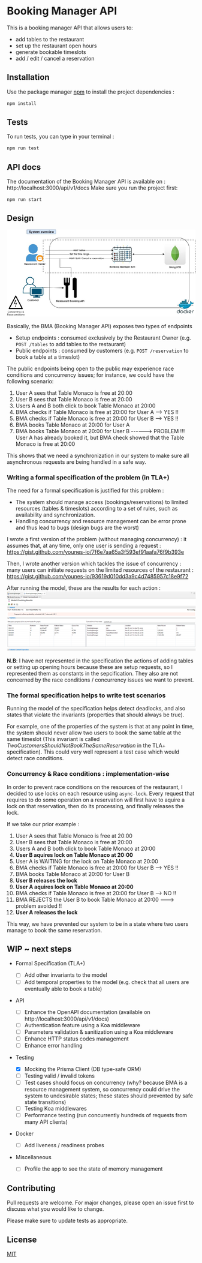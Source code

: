 # Booking Manager API

This is a booking manager API that allows users to:

- add tables to the restaurant
- set up the restaurant open hours
- generate bookable timeslots
- add / edit / cancel a reservation

## Installation

Use the package manager [npm](https://docs.npmjs.com/downloading-and-installing-node-js-and-npm) to install the project dependencies :

```bash
npm install
```

## Tests

To run tests, you can type in your terminal :

```bash
npm run test
```

## API docs

The documentation of the Booking Manager API is available on : http://localhost:3000/api/v1/docs
Make sure you run the project first:

```bash
npm run start
```

## Design

![Booking Manager API design](https://raw.githubusercontent.com/younes-io/pix/main/Superb_Exercice.jpg)

Basically, the BMA (Booking Manager API) exposes two types of endpoints

- Setup endpoints : consumed exclusively by the Restaurant Owner (e.g. `POST /tables` to add tables to the restaurant)
- Public endpoints : consumed by customers (e.g. `POST /reservation` to book a table at a timeslot)

The public endpoints being open to the public may experience race conditions and concurrency issues; for instance, we could have the following scenario:

1. User A sees that Table Monaco is free at 20:00
2. User B sees that Table Monaco is free at 20:00
3. Users A and B both click to book Table Monaco at 20:00
4. BMA checks if Table Monaco is free at 20:00 for User A --> YES !!
5. BMA checks if Table Monaco is free at 20:00 for User B --> YES !!
6. BMA books Table Monaco at 20:00 for User A
7. BMA books Table Monaco at 20:00 for User B ------> PROBLEM !!! User A has already booked it, but BMA check showed that the Table Monaco is free at 20:00

This shows that we need a synchronization in our system to make sure all asynchronous requests are being handled in a safe way.

### Writing a formal specification of the problem (in TLA+)

The need for a formal specification is justified for this problem :

- The system should manage access (bookings/reservations) to limited resources (tables & timeslots) according to a set of rules, such as availability and synchronization.
- Handling concurrency and resource management can be error prone and thus lead to bugs (design bugs are the worst)

I wrote a first version of the problem (without managing concurrency) : it assumes that, at any time, only one user is sending a request : https://gist.github.com/younes-io/7f6e7aa65a3f593ef91aafa76f9b393e

Then, I wrote another version which tackles the issue of concurrency : many users can initiate requests on the limited resources of the restaurant : https://gist.github.com/younes-io/93619d010dd3a9c4d7485957c18e9f72

After running the model, these are the results for each action :
![enter image description here](https://raw.githubusercontent.com/younes-io/pix/main/BMA_TLA_Model.png)

**N.B**: I have not represented in the specification the actions of adding tables or setting up opening hours because these are setup requests, so I represented them as constants in the sepcification. They also are not concerned by the race conditions / concurrency issues we want to prevent.

### The formal specification helps to write test scenarios

Running the model of the specification helps detect deadlocks, and also states that violate the invariants (properties that should always be true).

For example, one of the properties of the system is that at any point in time, the system should never allow two users to book the same table at the same timeslot (This invariant is called _TwoCustomersShouldNotBookTheSameReservation_ in the TLA+ specification). This could very well represent a test case which would detect race conditions.

### Concurrency & Race conditions : implementation-wise

In order to prevent race conditions on the resources of the restaurant, I decided to use locks on each resource using `async-lock`. Every request that requires to do some operation on a reservation will first have to aquire a lock on that reservation, then do its processing, and finally releases the lock.

If we take our prior example :

1. User A sees that Table Monaco is free at 20:00
2. User B sees that Table Monaco is free at 20:00
3. Users A and B both click to book Table Monaco at 20:00
4. **User B aquires lock on Table Monaco at 20:00**
5. User A is WAITING for the lock on Table Monaco at 20:00
6. BMA checks if Table Monaco is free at 20:00 for User B --> YES !!
7. BMA books Table Monaco at 20:00 for User B
8. **User B releases the lock**
9. **User A aquires lock on Table Monaco at 20:00**
10. BMA checks if Table Monaco is free at 20:00 for User B --> NO !!
11. BMA REJECTS the User B to book Table Monaco at 20:00 ---> problem avoided !!
12. **User A releases the lock**

This way, we have prevented our system to be in a state where two users manage to book the same reservation.

## WIP ~ next steps

- Formal Specification (TLA+)

  - [ ] Add other invariants to the model
  - [ ] Add temporal properties to the model (e.g. check that all users are eventually able to book a table)

- API

  - [ ] Enhance the OpenAPI documentation (available on http://localhost:3000/api/v1/docs)
  - [ ] Authentication feature using a Koa middleware
  - [ ] Parameters validation & sanitization using a Koa middleware
  - [ ] Enhance HTTP status codes management
  - [ ] Enhance error handling

- Testing

  - [x] Mocking the Prisma Client (DB type-safe ORM)
  - [ ] Testing valid / invalid tokens
  - [ ] Test cases should focus on concurrency (why? because BMA is a resource management system, so concurrency could drive the system to undesirable states; these states should prevented by safe state transitions)
  - [ ] Testing Koa middlewares
  - [ ] Performance testing (run concurrently hundreds of requests from many API clients)

- Docker

  - [ ] Add liveness / readiness probes

- Miscellaneous
  - [ ] Profile the app to see the state of memory management

## Contributing

Pull requests are welcome. For major changes, please open an issue first to discuss what you would like to change.

Please make sure to update tests as appropriate.

## License

[MIT](https://choosealicense.com/licenses/mit/)
